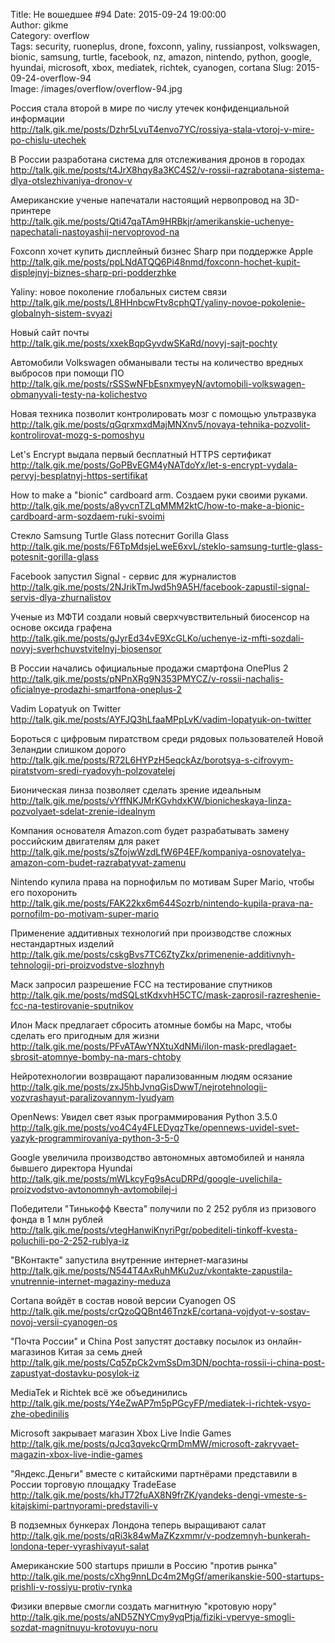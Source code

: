 Title: Не вошедшее #94
Date: 2015-09-24 19:00:00  
Author: gikme  
Category: overflow  
Tags: security, ruoneplus, drone, foxconn, yaliny, russianpost, volkswagen, bionic, samsung, turtle, facebook, nz, amazon, nintendo, python, google, hyundai, microsoft, xbox, mediatek, richtek, cyanogen, cortana
Slug: 2015-09-24-overflow-94  
Image: /images/overflow/overflow-94.jpg


Россия стала второй в мире по числу утечек конфиденциальной информации  
<http://talk.gik.me/posts/Dzhr5LvuT4envo7YC/rossiya-stala-vtoroj-v-mire-po-chislu-utechek>

В России разработана система для отслеживания дронов в городах  
<http://talk.gik.me/posts/t4JrX8hqy8a3KC4S2/v-rossii-razrabotana-sistema-dlya-otslezhivaniya-dronov-v>

Американские ученые напечатали настоящий нервопровод на 3D-принтере  
<http://talk.gik.me/posts/Qti47qaTAm9HRBkjr/amerikanskie-uchenye-napechatali-nastoyashij-nervoprovod-na>

Foxconn хочет купить дисплейный бизнес Sharp при поддержке Apple  
<http://talk.gik.me/posts/ppLNdATQQ6Pi48nmd/foxconn-hochet-kupit-displejnyj-biznes-sharp-pri-podderzhke>

Yaliny: новое поколение глобальных систем связи  
<http://talk.gik.me/posts/L8HHnbcwFtv8cphQT/yaliny-novoe-pokolenie-globalnyh-sistem-svyazi>

Новый сайт почты  
<http://talk.gik.me/posts/xxekBqpGyvdwSKaRd/novyj-sajt-pochty>

Автомобили Volkswagen обманывали тесты на количество вредных выбросов при помощи ПО  
<http://talk.gik.me/posts/rSSSwNFbEsnxmyeyN/avtomobili-volkswagen-obmanyvali-testy-na-kolichestvo>

Новая техника позволит контролировать мозг с помощью ультразвука  
<http://talk.gik.me/posts/qGqrxmxdMajMNXnv5/novaya-tehnika-pozvolit-kontrolirovat-mozg-s-pomoshyu>

Let's Encrypt выдала первый бесплатный HTTPS сертификат  
<http://talk.gik.me/posts/GoPBvEGM4yNATdoYx/let-s-encrypt-vydala-pervyj-besplatnyj-https-sertifikat>

How to make a "bionic" cardboard arm. Создаем руки своими руками.  
<http://talk.gik.me/posts/a8yvcnTZLqMMM2ktC/how-to-make-a-bionic-cardboard-arm-sozdaem-ruki-svoimi>

Стекло Samsung Turtle Glass потеснит Gorilla Glass  
<http://talk.gik.me/posts/F6TpMdsjeLweE6xvL/steklo-samsung-turtle-glass-potesnit-gorilla-glass>

Facebook запустил Signal - сервис для журналистов  
<http://talk.gik.me/posts/2NJrikTmJwd5h9A5H/facebook-zapustil-signal-servis-dlya-zhurnalistov>

Ученые из МФТИ создали новый сверхчувствительный биосенсор на основе оксида графена  
<http://talk.gik.me/posts/gJyrEd34vE9XcGLKo/uchenye-iz-mfti-sozdali-novyj-sverhchuvstvitelnyj-biosensor>

В России начались официальные продажи смартфона OnePlus 2  
<http://talk.gik.me/posts/pNPnXRg9N353PMYCZ/v-rossii-nachalis-oficialnye-prodazhi-smartfona-oneplus-2>

Vadim Lopatyuk on Twitter  
<http://talk.gik.me/posts/AYFJQ3hLfaaMPpLvK/vadim-lopatyuk-on-twitter>

Бороться с цифровым пиратством среди рядовых пользователей Новой Зеландии слишком дорого  
<http://talk.gik.me/posts/R72L6HYPzH5eqckAz/borotsya-s-cifrovym-piratstvom-sredi-ryadovyh-polzovatelej>

Бионическая линза позволяет сделать зрение идеальным  
<http://talk.gik.me/posts/vYffNKJMrKGvhdxKW/bionicheskaya-linza-pozvolyaet-sdelat-zrenie-idealnym>

Компания основателя Amazon.com будет разрабатывать замену российским двигателям для ракет  
<http://talk.gik.me/posts/sZfojwWzdLfW6P4EF/kompaniya-osnovatelya-amazon-com-budet-razrabatyvat-zamenu>

Nintendo купила права на порнофильм по мотивам Super Mario, чтобы его похоронить  
<http://talk.gik.me/posts/FAK22kx6m644Sozrb/nintendo-kupila-prava-na-pornofilm-po-motivam-super-mario>

Применение аддитивных технологий при производстве сложных нестандартных изделий  
<http://talk.gik.me/posts/cskgBvs7TC6ZtyZkx/primenenie-additivnyh-tehnologij-pri-proizvodstve-slozhnyh>

Маск запросил разрешение FCC на тестирование спутников  
<http://talk.gik.me/posts/mdSQLstKdxvhH5CTC/mask-zaprosil-razreshenie-fcc-na-testirovanie-sputnikov>

Илон Маск предлагает сбросить атомные бомбы на Марс, чтобы сделать его пригодным для жизни  
<http://talk.gik.me/posts/PFvATAwYNXtuXdNMi/ilon-mask-predlagaet-sbrosit-atomnye-bomby-na-mars-chtoby>

Нейротехнологии возвращают парализованным людям осязание  
<http://talk.gik.me/posts/zxJ5hbJvnqGisDwwT/nejrotehnologii-vozvrashayut-paralizovannym-lyudyam>

OpenNews: Увидел свет язык программирования Python 3.5.0  
<http://talk.gik.me/posts/vo4C4y4FLEDyqzTke/opennews-uvidel-svet-yazyk-programmirovaniya-python-3-5-0>

Google увеличила производство автономных автомобилей и наняла бывшего директора Hyundai  
<http://talk.gik.me/posts/mWLkcyFg9sAcuDRPd/google-uvelichila-proizvodstvo-avtonomnyh-avtomobilej-i>

Победители "Тинькофф Квеста" получили по 2 252 рубля из призового фонда в 1 млн рублей  
<http://talk.gik.me/posts/vtegHanwiKnyriPgr/pobediteli-tinkoff-kvesta-poluchili-po-2-252-rublya-iz>

"ВКонтакте" запустила внутренние интернет-магазины  
<http://talk.gik.me/posts/N544T4AxRuhMKu2uz/vkontakte-zapustila-vnutrennie-internet-magaziny-meduza>

Cortana войдёт в состав новой версии Cyanogen OS  
<http://talk.gik.me/posts/crQzoQQBnt46TnzkE/cortana-vojdyot-v-sostav-novoj-versii-cyanogen-os>

"Почта России" и China Post запустят доставку посылок из онлайн-магазинов Китая за семь дней  
<http://talk.gik.me/posts/Cq5ZpCk2vmSsDm3DN/pochta-rossii-i-china-post-zapustyat-dostavku-posylok-iz>

MediaTek и Richtek всё же объединились  
<http://talk.gik.me/posts/Y4eZwAP7m5pPGcyFP/mediatek-i-richtek-vsyo-zhe-obedinilis>

Microsoft закрывает магазин Xbox Live Indie Games  
<http://talk.gik.me/posts/qJcq3qvekcQrmDmMW/microsoft-zakryvaet-magazin-xbox-live-indie-games>

"Яндекс.Деньги" вместе с китайскими партнёрами представили в России торговую площадку TradeEase  
<http://talk.gik.me/posts/khJT72fuAX8N9frZK/yandeks-dengi-vmeste-s-kitajskimi-partnyorami-predstavili-v>

В подземных бункерах Лондона теперь выращивают салат  
<http://talk.gik.me/posts/qRi3k84wMaZKzxmmr/v-podzemnyh-bunkerah-londona-teper-vyrashivayut-salat>

Американские 500 startups пришли в Россию "против рынка"  
<http://talk.gik.me/posts/cXhg9nnLDc4m2MgGf/amerikanskie-500-startups-prishli-v-rossiyu-protiv-rynka>

Физики впервые смогли создать магнитную "кротовую нору"  
<http://talk.gik.me/posts/aND5ZNYCmy9yqPtja/fiziki-vpervye-smogli-sozdat-magnitnuyu-krotovuyu-noru>
